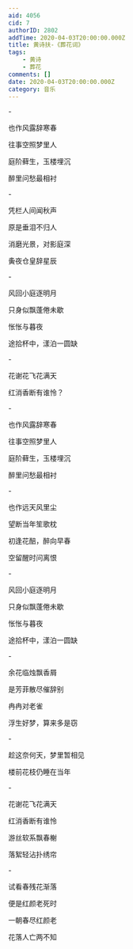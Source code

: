 ```yaml
---
aid: 4056
cid: 7
authorID: 2802
addTime: 2020-04-03T20:00:00.000Z
title: 黄诗扶-《葬花词》
tags:
    - 黄诗
    - 葬花
comments: []
date: 2020-04-03T20:00:00.000Z
category: 音乐
---
```


\-

也作风露辞寒春

往事空照梦里人

庭阶藓生，玉楼埋沉

醉里问愁最相衬

\-

凭栏人间闻秋声

原是垂泪不归人

消磨光景，对影庭深

夤夜仓皇辞星辰

\-

风回小庭逐明月

只身似飘蓬倦未歇

怅怅与暮夜

途拾杯中，漾泊一圆缺

\-

花谢花飞花满天

红消香断有谁怜？

\-

也作风露辞寒春

往事空照梦里人

庭阶藓生，玉楼埋沉

醉里问愁最相衬

\-

也作远天风里尘

望断当年笙歌枕

初逢花醅，醉向早春

空留醒时问离恨

\-

风回小庭逐明月

只身似飘蓬倦未歇

怅怅与暮夜

途拾杯中，漾泊一圆缺

\-

余花临烛飘香屑

是芳菲散尽催辞别

冉冉对老雀

浮生好梦，算来多是窃

\-

趁这奈何天，梦里暂相见

楼前花枝仍睡在当年

\-

花谢花飞花满天

红消香断有谁怜

游丝软系飘春榭

落絮轻沾扑绣帘

\-

试看春残花渐落

便是红颜老死时

一朝春尽红颜老

花落人亡两不知
